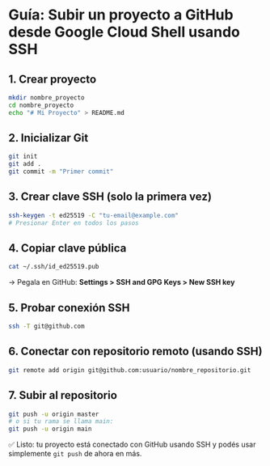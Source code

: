 
# Guía: Subir un proyecto a GitHub desde Google Cloud Shell usando SSH

## 1. Crear proyecto
```bash
mkdir nombre_proyecto
cd nombre_proyecto
echo "# Mi Proyecto" > README.md
```

## 2. Inicializar Git
```bash
git init
git add .
git commit -m "Primer commit"
```

## 3. Crear clave SSH (solo la primera vez)
```bash
ssh-keygen -t ed25519 -C "tu-email@example.com"
# Presionar Enter en todos los pasos
```

## 4. Copiar clave pública
```bash
cat ~/.ssh/id_ed25519.pub
```
→ Pegala en GitHub: **Settings > SSH and GPG Keys > New SSH key**

## 5. Probar conexión SSH
```bash
ssh -T git@github.com
```

## 6. Conectar con repositorio remoto (usando SSH)
```bash
git remote add origin git@github.com:usuario/nombre_repositorio.git
```

## 7. Subir al repositorio
```bash
git push -u origin master
# o si tu rama se llama main:
git push -u origin main
```

✅ Listo: tu proyecto está conectado con GitHub usando SSH y podés usar simplemente `git push` de ahora en más.
